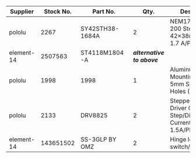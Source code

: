 | Supplier   | Stock No. | Part No.        | Qty.                       | Description                                                                | link                                                                                                                                                         |
| ---------- | --------- | --------------- | -------------------------- | -------------------------------------------------------------------------- | ------------------------------------------------------------------------------------------------------------------------------------------------------------ |
| pololu     | 2267      | SY42STH38-1684A | 2                          | NEM17 Bipolar, 200 Steps/Rev, 42×38mm, 2.8V, 1.7 A/Phase                   | https://www.pololu.com/product/2267                                                                                                                          |
| element-14 | 2507563   | ST4118M1804-A   | ***alternative to above*** |                                                                            | https://nz.element14.com/nanotec/st4118m1804-a/stepper-motor-2vdc-1-8a/dp/2507563?st=stepper                                                                 |
| pololu     | 1998      | 1998            | 1                          | Aluminum Mounting Hub for 5mm Shaft, M3 Holes (2-Pack)                     | https://www.pololu.com/product/1998/resources                                                                                                                |
| pololu     | 2133      | DRV8825         | 2                          | Stepper Motor Driver Carrier, Step/Dir, High Current, 1/32step, 1.5A/Phase | https://www.pololu.com/product/2133                                                                                                                          |
| element-14 | 143651502 | SS-3GLP BY OMZ  | 2                          | Hinge lever, limit switch/microswitch                                      | https://nz.element14.com/webapp/wcs/stores/servlet/ProductDisplay?urlLangId=64&catalogId=15001&productId=280170759&iscrfnonsku=false&langId=64&storeId=10189 |